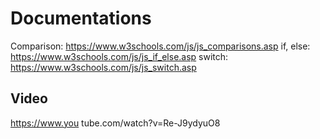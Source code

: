 # Documentations #
Comparison: https://www.w3schools.com/js/js_comparisons.asp
if, else: https://www.w3schools.com/js/js_if_else.asp
switch: https://www.w3schools.com/js/js_switch.asp

## Video ##
https://www.you
tube.com/watch?v=Re-J9ydyuO8

